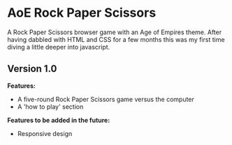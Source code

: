 # AoE Rock Paper Scissors

A Rock Paper Scissors browser game with an Age of Empires theme. After having dabbled with HTML and CSS for a few months this was my first time diving a little deeper into javascript. 

## Version 1.0

**Features:**
- A five-round Rock Paper Scissors game versus the computer
- A 'how to play' section

**Features to be added in the future:**
- Responsive design

